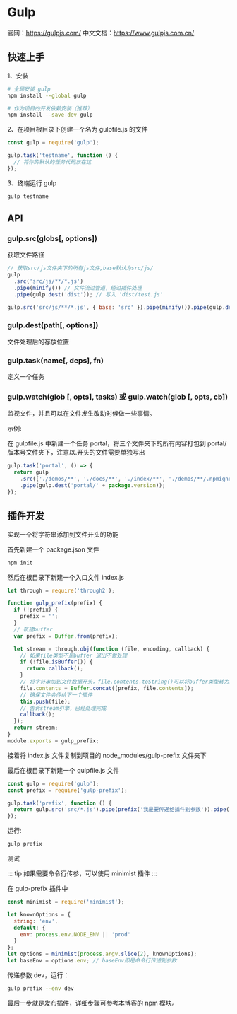 # Gulp

官网：<https://gulpjs.com/>
中文文档：<https://www.gulpjs.com.cn/>

## 快速上手

1、安装

```sh
# 全局安装 gulp
npm install --global gulp

# 作为项目的开发依赖安装（推荐）
npm install --save-dev gulp
```

2、在项目根目录下创建一个名为 gulpfile.js 的文件

```js
const gulp = require('gulp');

gulp.task('testname', function () {
  // 将你的默认的任务代码放在这
});
```

3、终端运行 gulp

```sh
gulp testname
```

## API

### gulp.src(globs[, options])

获取文件路径

```js
// 获取src/js文件夹下的所有js文件,base默认为src/js/
gulp
  .src('src/js/**/*.js')
  .pipe(minify()) // 文件流过管道，经过插件处理
  .pipe(gulp.dest('dist')); // 写入 'dist/test.js'

gulp.src('src/js/**/*.js', { base: 'src' }).pipe(minify()).pipe(gulp.dest('dist')); // 写入 'dist/js/test.js'
```

### gulp.dest(path[, options])

文件处理后的存放位置

### gulp.task(name[, deps], fn)

定义一个任务

### gulp.watch(glob [, opts], tasks) 或 gulp.watch(glob [, opts, cb])

监视文件，并且可以在文件发生改动时候做一些事情。

示例:

在 gulpfile.js 中新建一个任务 portal，将三个文件夹下的所有内容打包到 portal/版本号文件夹下，注意以.开头的文件需要单独写出

```js
gulp.task('portal', () => {
  return gulp
    .src(['./demos/**', './docs/**', './index/**', './demos/**/.npmignore'], { base: './' })
    .pipe(gulp.dest('portal/' + package.version));
});
```

## 插件开发

实现一个将字符串添加到文件开头的功能

首先新建一个 package.json 文件

```sh
npm init
```

然后在根目录下新建一个入口文件 index.js

```js
let through = require('through2');

function gulp_prefix(prefix) {
  if (!prefix) {
    prefix = '';
  }
  // 新建buffer
  var prefix = Buffer.from(prefix);

  let stream = through.obj(function (file, encoding, callback) {
    // 如果file类型不是buffer 退出不做处理
    if (!file.isBuffer()) {
      return callback();
    }
    // 将字符串加到文件数据开头，file.contents.toString()可以将buffer类型转为string类型
    file.contents = Buffer.concat([prefix, file.contents]);
    // 确保文件会传给下一个插件
    this.push(file);
    // 告诉stream引擎，已经处理完成
    callback();
  });
  return stream;
}
module.exports = gulp_prefix;
```

接着将 index.js 文件复制到项目的 node_modules/gulp-prefix 文件夹下

最后在根目录下新建一个 gulpfile.js 文件

```js
const gulp = require('gulp');
const prefix = require('gulp-prefix');

gulp.task('prefix', function () {
  return gulp.src('src/*.js').pipe(prefix('我是要传递给插件到参数')).pipe(gulp.dest('dist'));
});
```

运行:

```sh
gulp prefix
```

测试

::: tip
如果需要命令行传参，可以使用 minimist 插件
:::

在 gulp-prefix 插件中

```js
const minimist = require('minimist');

let knownOptions = {
  string: 'env',
  default: {
    env: process.env.NODE_ENV || 'prod'
  }
};
let options = minimist(process.argv.slice(2), knownOptions);
let baseEnv = options.env; // baseEnv即是命令行传递到参数
```

传递参数 dev，运行：

```sh
gulp prefix --env dev
```

最后一步就是发布插件，详细步骤可参考本博客的 npm 模块。
